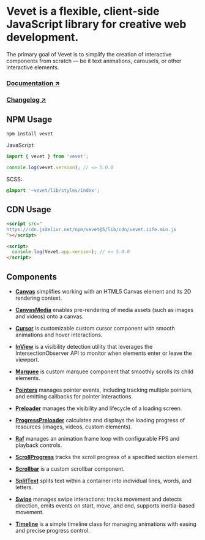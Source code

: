 # Vevet is a flexible, client-side JavaScript library for creative web development.

The primary goal of Vevet is to simplify the creation of interactive components from scratch — be it text animations, carousels, or other interactive elements.

### [Documentation ↗](https://antonbobrov.github.io/vevet/)
### [Changelog ↗](https://github.com/antonbobrov/vevet/blob/master/CHANGELOG.md)

## NPM Usage

```bash
npm install vevet
```

JavaScript:

```ts
import { vevet } from 'vevet';

console.log(vevet.version); // => 5.0.0
```

SCSS:

```scss
@import '~vevet/lib/styles/index';
```

## CDN Usage

```html
<script src="
https://cdn.jsdelivr.net/npm/vevet@5/lib/cdn/vevet.iife.min.js
"></script>

<script>
  console.log(Vevet.app.version); // => 5.0.0
</script>
```

## Components

- **[Canvas](https://antonbobrov.github.io/vevet/docs/components/Canvas/)** simplifies working with an HTML5 Canvas element and its 2D rendering context.

- **[CanvasMedia](https://antonbobrov.github.io/vevet/docs/components/CanvasMedia/)** enables pre-rendering of media assets (such as images and videos) onto a canvas.

- **[Cursor](https://antonbobrov.github.io/vevet/docs/components/Cursor/)** is customizable custom cursor component with smooth animations and hover interactions.

- **[InView](https://antonbobrov.github.io/vevet/docs/components/InView/)** is a visibility detection utility that leverages the IntersectionObserver API to monitor when elements enter or leave the viewport.

- **[Marquee](https://antonbobrov.github.io/vevet/docs/components/Marquee/)** is custom marquee component that smoothly scrolls its child elements.

- **[Pointers](https://antonbobrov.github.io/vevet/docs/components/Pointers/)** manages pointer events, including tracking multiple pointers, and emitting callbacks for pointer interactions.

- **[Preloader](https://antonbobrov.github.io/vevet/docs/components/Preloader/)** manages the visibility and lifecycle of a loading screen.

- **[ProgressPreloader](https://antonbobrov.github.io/vevet/docs/components/ProgressPreloader/)** calculates and displays the loading progress of resources (images, videos, custom elements).

- **[Raf](https://antonbobrov.github.io/vevet/docs/components/Raf/)** manages an animation frame loop with configurable FPS and playback controls.

- **[ScrollProgress](https://antonbobrov.github.io/vevet/docs/components/ScrollProgress/)** tracks the scroll progress of a specified section element.

- **[Scrollbar](https://antonbobrov.github.io/vevet/docs/components/Scrollbar/)** is a custom scrollbar component.

- **[SplitText](https://antonbobrov.github.io/vevet/docs/components/SplitText/)** splits text within a container into individual lines, words, and letters.

- **[Swipe](https://antonbobrov.github.io/vevet/docs/components/Swipe/)** manages swipe interactions: tracks movement and detects direction, emits events on start, move, and end, supports inertia-based movement.

- **[Timeline](https://antonbobrov.github.io/vevet/docs/components/Timeline/)** is a simple timeline class for managing animations with easing and precise progress control.
